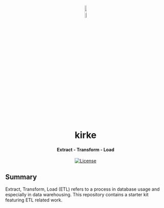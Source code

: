 <h1 align="center">
<img src="https://git.zone24x7.lk/Asgard/kirke/tree/master/doc/blob/kirke.png" alt="kirke" height="10%" width="10%">
    <br>
        kirke
    <br>
  <h4 align="center">Extract - Transform - Load</h4>
</h1>

<p align="center">
       <a href="">
           <img src="https://img.shields.io/npm/l/express.svg?maxAge=2592000&style=flat-square"
                alt="License">
         </a>
    </p>

## Summary

Extract, Transform, Load (ETL) refers to a process in database usage and especially in data warehousing. This repository contains a starter kit featuring ETL related work.
